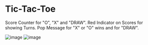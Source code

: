 # Tic-Tac-Toe
Score Counter for "O", "X" and "DRAW".
Red Indicator on Scores for showing Turns.
Pop Message for "X" or "O" wins and for "DRAW". 

![image](https://github.com/Moat6/Tic-Tac-Toe/assets/113278199/01fa4c3a-f872-49cc-9180-97fa74b36a9a)
![image](https://github.com/Moat6/Tic-Tac-Toe/assets/113278199/3e96b3fd-67cf-472a-a7ce-aabb6574c85b)
